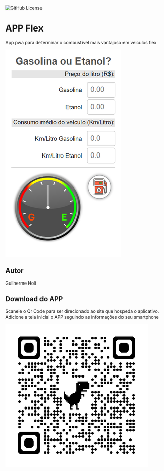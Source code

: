 ![GitHub License](https://img.shields.io/github/license/guiH0l1/flexV2)


# APP Flex
App pwa para determinar o combustivel mais vantajoso em veiculos flex

![](img/screenshot1.png)

## Autor
Guilherme Holi
## Download do APP
Scaneie o Qr Code para ser direcionado ao site que hospeda o aplicativo. Adicione a tela inicial o APP seguindo as informações do seu smartphone

![](img/qrcode.png)
